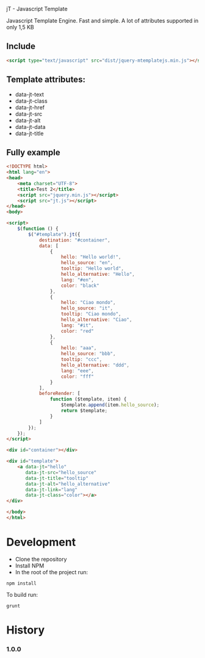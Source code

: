 jT - Javascript Template

Javascript Template Engine. Fast and simple. A lot of attributes supported in only 1,5 KB

## Include
```html
<script type="text/javascript" src="dist/jquery-mtemplatejs.min.js"></script>
```

## Template attributes:
* data-jt-text
* data-jt-class
* data-jt-href
* data-jt-src
* data-jt-alt
* data-jt-data
* data-jt-title

## Fully example
```html
<!DOCTYPE html>
<html lang="en">
<head>
    <meta charset="UTF-8">
    <title>Test 2</title>
    <script src="jquery.min.js"></script>
    <script src="jt.js"></script>
</head>
<body>

<script>
    $(function () {
        $("#template").jt({
            destination: "#container",
            data: [
                {
                    hello: "Hello world!",
                    hello_source: "en",
                    tooltip: "Hello world",
                    hello_alternative: "Hello",
                    lang: "#en",
                    color: "black"
                },
                {
                    hello: "Ciao mondo",
                    hello_source: "it",
                    tooltip: "Ciao mondo",
                    hello_alternative: "Ciao",
                    lang: "#it",
                    color: "red"
                },
                {
                    hello: "aaa",
                    hello_source: "bbb",
                    tooltip: "ccc",
                    hello_alternative: "ddd",
                    lang: "eee",
                    color: "fff"
                }
            ],
            beforeRender: [
                function ($template, item) {
                    $template.append(item.hello_source);
                    return $template;
                }
            ]
        });
    });
</script>

<div id="container"></div>

<div id="template">
    <a data-jt="hello"
       data-jt-src="hello_source"
       data-jt-title="tooltip"
       data-jt-alt="hello_alternative"
       data-jt-link="lang"
       data-jt-class="color"></a>
</div>

</body>
</html>
```

# Development
- Clone the repository
- Install NPM
- In the root of the project run:
```
npm install
```
To build run:
```
grunt
```

# History

### 1.0.0